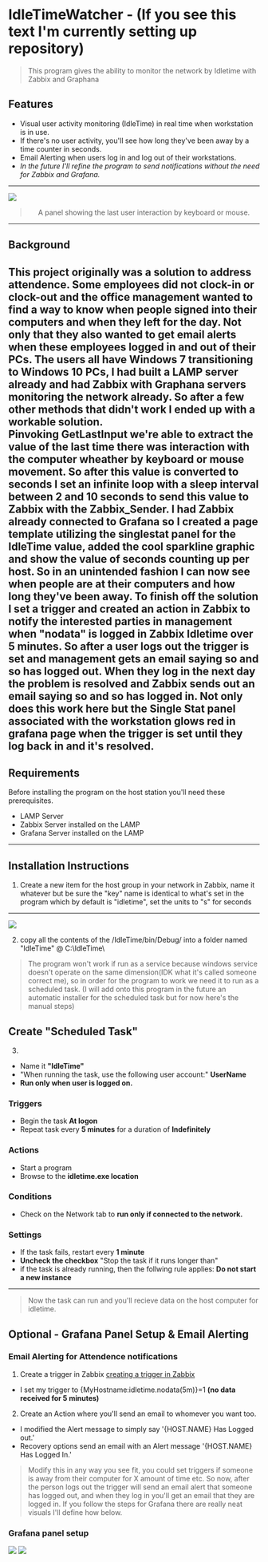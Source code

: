 # IdleTimeWatcher - (If you see this text I'm currently setting up repository)
> This program gives the ability to monitor the network by Idletime with Zabbix and Graphana
## Features
* Visual user activity monitoring (IdleTime) in real time when workstation is in use. 
* If there's no user activity, you'll see how long they've been away by a time counter in seconds.
* Email Alerting when users log in and log out of their workstations.
* *In the future I'll refine the program to send notifications without the need for Zabbix and Grafana.*
---
![](https://anthonypaulruiz.com/wp-content/uploads/2019/09/grafanaIdleTime3.png)
> <p align="center">A panel showing the last user interaction by keyboard or mouse.</p>
---
## Background
This project originally was a solution to address attendence. Some employees did not clock-in or clock-out and the office management wanted to find a way to know when people signed into their computers and when they left for the day. Not only that they also wanted to get email alerts when these employees logged in and out of their PCs. The users all have Windows 7 transitioning to Windows 10 PCs, I had built a LAMP server already and had Zabbix with Graphana servers monitoring the network already. So after a few other methods that didn't work I ended up with a workable solution.
<br>
Pinvoking GetLastInput we're able to extract the value of the last time there was interaction with the computer wheather by keyboard or mouse movement. So after this value is converted to seconds I set an infinite loop with a sleep interval between 2 and 10 seconds to send this value to Zabbix with the Zabbix_Sender. I had Zabbix already connected to Grafana so I created a page template utilizing the singlestat panel for the IdleTime value, added the cool sparkline graphic and show the value of seconds counting up per host. So in an unintended fashion I can now see when people are at their computers and how long they've been away. To finish off the solution I set a trigger and created an action in Zabbix to notify the interested parties in management when "nodata" is logged in Zabbix Idletime over 5 minutes. So after a user logs out the trigger is set and management gets an email saying so and so has logged out. When they log in the next day the problem is resolved and Zabbix sends out an email saying so and so has logged in. Not only does this work here but the Single Stat panel associated with the workstation glows red in grafana page when the trigger is set until they log back in and it's resolved.
---
## Requirements
Before installing the program on the host station you'll need these prerequisites.
* LAMP Server
* Zabbix Server installed on the LAMP
* Grafana Server installed on the LAMP
---
## Installation Instructions
1. Create a new item for the host group in your network in Zabbix, name it whatever but be sure the "key" name is identical to what's set in the program which by default is "idletime", set the units to "s" for seconds
---
![](https://anthonypaulruiz.com/wp-content/uploads/2019/09/zabbixDone.png)

2. copy all the contents of the /IdleTime/bin/Debug/ into a folder named "IdleTime" @ C:\IdleTime\
> The program won't work if run as a service because windows service doesn't operate on the same dimension(IDK what it's called someone correct me), so in order for the program to work we need it to run as a scheduled task. (I will add onto this program in the future an automatic installer for the scheduled task but for now here's the manual steps)
## **Create "Scheduled Task"**
3.
* Name it **"IdleTime"**
* "When running the task, use the following user account:" **UserName**
* **Run only when user is logged on.**
### Triggers
* Begin the task **At logon**
* Repeat task every **5 minutes** for a duration of **Indefinitely**
### Actions
* Start a program
* Browse to the **idletime.exe location**
### Conditions
* Check on the Network tab to **run only if connected to the network.**
### Settings
* If the task fails, restart every **1 minute**
* **Uncheck the checkbox** "Stop the task if it runs longer than"
* if the task is already running, then the follwing rule applies: **Do not start a new instance**
---
> Now the task can run and you'll recieve data on the host computer for idletime.
## Optional - Grafana Panel Setup & Email Alerting
### Email Alerting for Attendence notifications
1. Create a trigger in Zabbix [creating a trigger in Zabbix](https://www.zabbix.com/documentation/4.2/manual/config/triggers/trigger)
* I set my trigger to {MyHostname:idletime.nodata(5m)}=1 **(no data received for 5 minutes)**
2. Create an Action where you'll send an email to whomever you want too. 
* I modified the Alert message to simply say '{HOST.NAME} Has Logged out.'
* Recovery options send an email with an Alert message '{HOST.NAME} Has Logged In.'
> Modify this in any way you see fit, you could set triggers if someone is away from their computer for X amount of time etc. So now, after the person logs out the trigger will send an email alert that someone has logged out, and when they log in you'll get an email that they are logged in. If you follow the steps for Grafana there are really neat visuals I'll define how below.
### Grafana panel setup
![](https://anthonypaulruiz.com/wp-content/uploads/2019/09/dashboard-2.png)
![](https://anthonypaulruiz.com/wp-content/uploads/2019/09/dashboard2.png)
